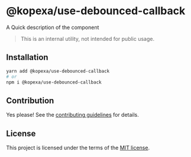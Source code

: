 # @kopexa/use-debounced-callback

A Quick description of the component

> This is an internal utility, not intended for public usage.

## Installation

```sh
yarn add @kopexa/use-debounced-callback
# or
npm i @kopexa/use-debounced-callback
```

## Contribution

Yes please! See the
[contributing guidelines](https://github.com/kopexa-grc/sight/blob/master/CONTRIBUTING.md)
for details.

## License

This project is licensed under the terms of the
[MIT license](https://github.com/kopexa-grc/sight/blob/master/LICENSE).